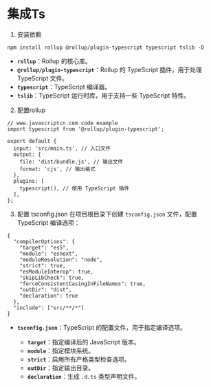 # 集成Ts

1. 安装依赖

```
npm install rollup @rollup/plugin-typescript typescript tslib -D
```
-   **`rollup`**：Rollup 的核心库。
-   **`@rollup/plugin-typescript`**：Rollup 的 TypeScript 插件，用于处理 TypeScript 文件。
-   **`typescript`**：TypeScript 编译器。
-   **`tslib`**：TypeScript 运行时库，用于支持一些 TypeScript 特性。


2. 配置rollup

```
// www.javascriptcn.com code example
import typescript from '@rollup/plugin-typescript';

export default {
  input: 'src/main.ts', // 入口文件
  output: {
    file: 'dist/bundle.js', // 输出文件
    format: 'cjs', // 输出格式
  },
  plugins: [
    typescript(), // 使用 TypeScript 插件
  ],
};
```

3. 配置 tsconfig.json
在项目根目录下创建 `tsconfig.json` 文件，配置 TypeScript 编译选项：
```
{
  "compilerOptions": {
    "target": "es5",
    "module": "esnext",
    "moduleResolution": "node",
    "strict": true,
    "esModuleInterop": true,
    "skipLibCheck": true,
    "forceConsistentCasingInFileNames": true,
    "outDir": "dist",
    "declaration": true
  },
  "include": ["src/**/*"]
}
```
-   **`tsconfig.json`**：TypeScript 的配置文件，用于指定编译选项。

    -   **`target`**：指定编译后的 JavaScript 版本。
    -   **`module`**：指定模块系统。
    -   **`strict`**：启用所有严格类型检查选项。
    -   **`outDir`**：指定输出目录。
    -   **`declaration`**：生成 `.d.ts` 类型声明文件。
